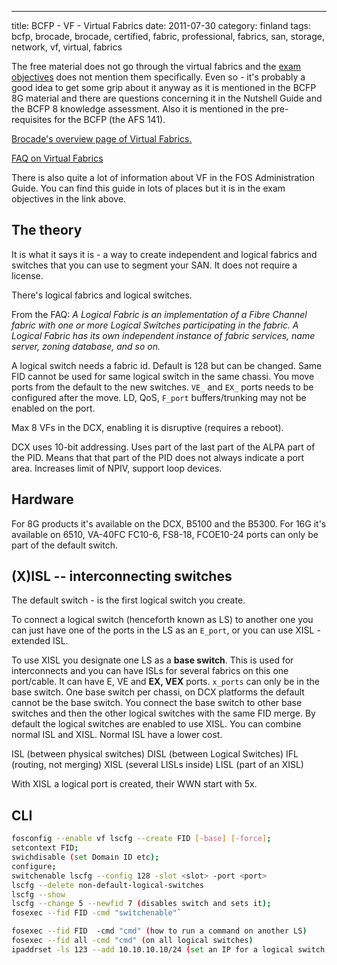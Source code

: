 ---
title: BCFP - VF - Virtual Fabrics
date: 2011-07-30
category: finland
tags: bcfp, brocade, brocade, certified, fabric, professional, fabrics, san, storage, network, vf, virtual, fabrics

The free material does not go through the virtual fabrics and the [exam objectives](http://community.brocade.com/docs/DOC-2041 "bcfp 16g exam objectives") does not mention them specifically. Even so - it's probably a good idea to get some grip about it anyway as it is mentioned in the BCFP 8G material and there are questions concerning it in the Nutshell Guide and the BCFP 8 knowledge assessment. Also it is mentioned in the pre-requisites for the BCFP (the AFS 141).

[Brocade's overview page of Virtual Fabrics](http://www.brocade.com/solutions-technology/technology/platforms/fabric-os/virtual_fabrics.page "overview")[.](http://www.brocade.com/solutions-technology/technology/platforms/fabric-os/virtual_fabrics.page "overview")

 [FAQ on Virtual Fabrics](http://www.brocade.com/downloads/documents/faqs/FOS6%202_Virtual%20Fabrics%20FAQ%201-9-2009%20Final.pdf "faq")

There is also quite a lot of information about VF in the FOS Administration Guide. You can find this guide in lots of places but it is in the exam objectives in the link above.

## The theory

It is what it says it is - a way to create independent and logical fabrics and switches that you can use to segment your SAN. It does not require a license.

There's logical fabrics and logical switches.

From the FAQ: _A Logical Fabric is an implementation of a Fibre Channel fabric with one or more Logical_ _Switches participating in the fabric. A Logical Fabric has its own independent instance of_ _fabric services, name server, zoning database, and so on._

A logical switch needs a fabric id. Default is 128 but can be changed. Same FID cannot be used for same logical switch in the same chassi. You move ports from the default to the new switches. `VE_` and `EX_` ports needs to be configured after the move. LD, QoS, `F_port` buffers/trunking may not be enabled on the port.

Max 8 VFs in the DCX, enabling it is disruptive (requires a reboot).

DCX uses 10-bit addressing. Uses part of the last part of the ALPA part of the PID. Means that that part of the PID does not always indicate a port area. Increases limit of NPIV, support loop devices.

## Hardware

For 8G products it's available on the DCX, B5100 and the B5300. For 16G it's available on 6510, VA-40FC FC10-6, FS8-18, FCOE10-24 ports can only be part of the default switch.

## (X)ISL -- interconnecting switches

The default switch - is the first logical switch you create.

To connect a logical switch (henceforth known as LS) to another one you can just have one of the ports in the LS as an `E_port`, or you can use XISL - extended ISL.

To use XISL you designate one LS as a **base switch**. This is used for interconnects and you can have ISLs for several fabrics on this one port/cable. It can have E, VE and **EX, VEX** ports. `x_ports` can only be in the base switch. One base switch per chassi, on DCX platforms the default cannot be the base switch. You connect the base switch to other base switches and then the other logical switches with the same FID merge. By default the logical switches are enabled to use XISL. You can combine normal ISL and XISL. Normal ISL have a lower cost.

ISL (between physical switches) DISL (between Logical Switches) IFL (routing, not merging) XISL (several LISLs inside) LISL (part of an XISL)

With XISL a logical port is created, their WWN start with 5x.

## CLI

```bash
fosconfig --enable vf lscfg --create FID [-base] [-force];
setcontext FID;
swichdisable (set Domain ID etc);
configure;
switchenable lscfg --config 128 -slot <slot> -port <port>
lscfg --delete non-default-logical-switches
lscfg --show
lscfg --change 5 --newfid 7 (disables switch and sets it);
fosexec --fid FID -cmd "switchenable"`
```

```bash
fosexec --fid FID  -cmd "cmd" (how to run a command on another LS)
fosexec --fid all -cmd "cmd" (on all logical switches)
ipaddrset -ls 123 --add 10.10.10.10/24 (set an IP for a logical switch, to segment management)
```
